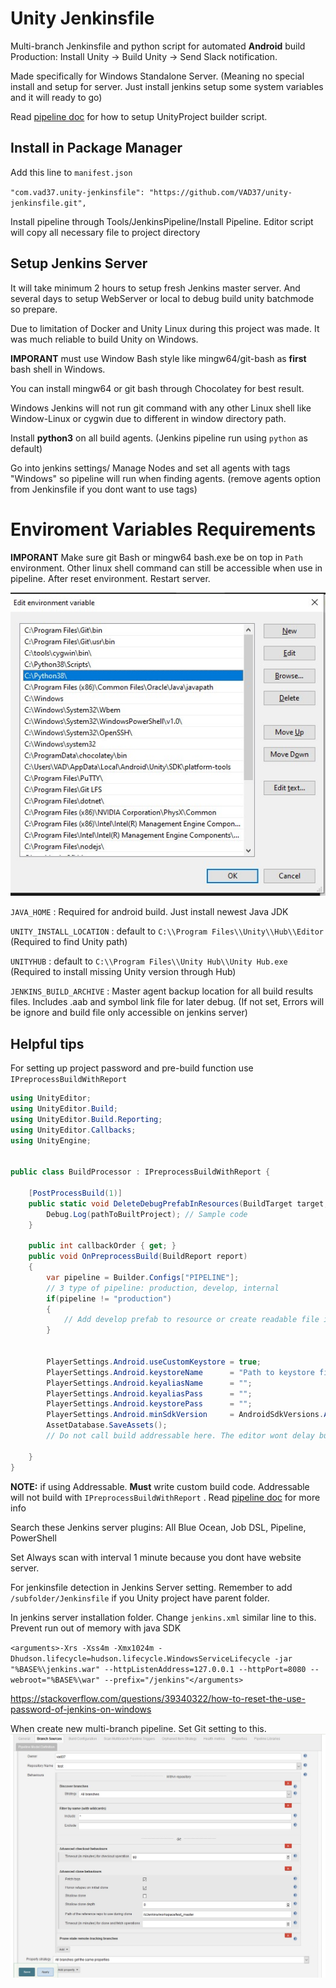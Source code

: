 # Unity Jenkinsfile

Multi-branch Jenkinsfile and python script for automated **Android** build Production: Install Unity -> Build Unity -> Send Slack notification.

Made specifically for Windows Standalone Server. (Meaning no special install and setup for server. Just install jenkins setup some system variables and it will ready to go)

Read [pipeline doc](/JenkinsFiles/ci/README.md) for how to setup UnityProject builder script.

## Install in Package Manager

Add this line to `manifest.json`

`"com.vad37.unity-jenkinsfile": "https://github.com/VAD37/unity-jenkinsfile.git",`

Install pipeline through Tools/JenkinsPipeline/Install Pipeline. 
Editor script will copy all necessary file to project directory
## Setup Jenkins Server

It will take minimum 2 hours to setup fresh Jenkins master server. And several days to setup WebServer or local to debug build unity batchmode so prepare. 

Due to limitation of Docker and Unity Linux during this project was made. It was much reliable to build Unity on Windows.

**IMPORANT** must use Window Bash style like mingw64/git-bash as **first** bash shell in Windows.

You can install mingw64 or git bash through Chocolatey for best result.

Windows Jenkins will not run git command with any other Linux shell like Window-Linux or cygwin due to different in window directory path.


Install **python3** on all build agents. (Jenkins pipeline run using `python` as default)

Go into jenkins settings/ Manage Nodes and set all agents with tags "Windows" so pipeline will run when finding agents. (remove agents option from Jenkinsfile if you dont want to use tags)

# Enviroment Variables Requirements

**IMPORANT** Make sure git Bash or mingw64 bash.exe be on top in `Path` environment. Other linux shell command can still be accessible when use in pipeline.
After reset environment. Restart server.

![sapmple](/doc/env-path.jpg)

`JAVA_HOME` : Required for android build. Just install newest Java JDK

`UNITY_INSTALL_LOCATION` : default to `C:\\Program Files\\Unity\\Hub\\Editor` (Required to find Unity path)

`UNITYHUB` : default to `C:\\Program Files\\Unity Hub\\Unity Hub.exe` (Required to install missing Unity version through Hub)

`JENKINS_BUILD_ARCHIVE` : Master agent backup location for all build results files. Includes .aab and symbol link file for later debug. (If not set, Errors will be ignore and build file only accessible on jenkins server)

## Helpful tips

For setting up project password and pre-build function use `IPreprocessBuildWithReport`

```cs
using UnityEditor;
using UnityEditor.Build;
using UnityEditor.Build.Reporting;
using UnityEditor.Callbacks;
using UnityEngine;


public class BuildProcessor : IPreprocessBuildWithReport {
    
    [PostProcessBuild(1)]
    public static void DeleteDebugPrefabInResources(BuildTarget target, string pathToBuiltProject) {
        Debug.Log(pathToBuiltProject); // Sample code        
    }

    public int callbackOrder { get; }
    public void OnPreprocessBuild(BuildReport report)
    {
        var pipeline = Builder.Configs["PIPELINE"];
        // 3 type of pipeline: production, develop, internal
        if(pipeline != "production") 
        {
            // Add develop prefab to resource or create readable file in resources
        }
        
        
        PlayerSettings.Android.useCustomKeystore = true;
        PlayerSettings.Android.keystoreName      = "Path to keystore file in project. The same one as in Editor";
        PlayerSettings.Android.keyaliasName      = "";
        PlayerSettings.Android.keyaliasPass      = "";
        PlayerSettings.Android.keystorePass      = "";
        PlayerSettings.Android.minSdkVersion     = AndroidSdkVersions.AndroidApiLevel19; // minium API for override adb install to work with        
        AssetDatabase.SaveAssets();
        // Do not call build addressable here. The editor wont delay build wait for addressable process

    }
}
```

**NOTE:** if using Addressable. **Must** write custom build code. Addressable will not build with `IPreprocessBuildWithReport`
. Read [pipeline doc](/JenkinsFiles/ci/README.md) for more info

Search these Jenkins server plugins: All Blue Ocean, Job DSL, Pipeline, PowerShell

Set Always scan with interval 1 minute because you dont have website server.

For jenkinsfile detection in Jenkins Server setting. Remember to add `/subfolder/Jenkinsfile` if you Unity project have parent folder.

In jenkins server installation folder. Change `jenkins.xml` similar line to this. Prevent run out of memory with java SDK

`<arguments>-Xrs -Xss4m -Xmx1024m -Dhudson.lifecycle=hudson.lifecycle.WindowsServiceLifecycle -jar "%BASE%\jenkins.war" --httpListenAddress=127.0.0.1 --httpPort=8080 --webroot="%BASE%\war" --prefix="/jenkins"</arguments>`

https://stackoverflow.com/questions/39340322/how-to-reset-the-use-password-of-jenkins-on-windows

When create new multi-branch pipeline. Set Git setting to this.
![git](/doc/git-sample.jpg)